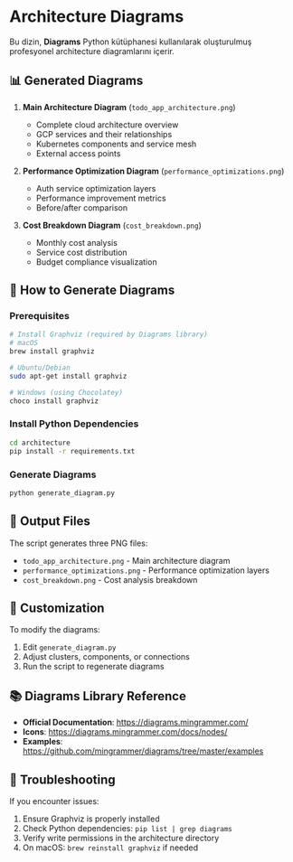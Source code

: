 # Architecture Diagrams

Bu dizin, **Diagrams** Python kütüphanesi kullanılarak oluşturulmuş profesyonel architecture diagramlarını içerir.

## 📊 Generated Diagrams

1. **Main Architecture Diagram** (`todo_app_architecture.png`)
   - Complete cloud architecture overview
   - GCP services and their relationships
   - Kubernetes components and service mesh
   - External access points

2. **Performance Optimization Diagram** (`performance_optimizations.png`)
   - Auth service optimization layers
   - Performance improvement metrics
   - Before/after comparison

3. **Cost Breakdown Diagram** (`cost_breakdown.png`)
   - Monthly cost analysis
   - Service cost distribution
   - Budget compliance visualization

## 🚀 How to Generate Diagrams

### Prerequisites
```bash
# Install Graphviz (required by Diagrams library)
# macOS
brew install graphviz

# Ubuntu/Debian
sudo apt-get install graphviz

# Windows (using Chocolatey)
choco install graphviz
```

### Install Python Dependencies
```bash
cd architecture
pip install -r requirements.txt
```

### Generate Diagrams
```bash
python generate_diagram.py
```

## 📁 Output Files

The script generates three PNG files:
- `todo_app_architecture.png` - Main architecture diagram
- `performance_optimizations.png` - Performance optimization layers
- `cost_breakdown.png` - Cost analysis breakdown

## 🎨 Customization

To modify the diagrams:
1. Edit `generate_diagram.py`
2. Adjust clusters, components, or connections
3. Run the script to regenerate diagrams

## 📚 Diagrams Library Reference

- **Official Documentation**: https://diagrams.mingrammer.com/
- **Icons**: https://diagrams.mingrammer.com/docs/nodes/
- **Examples**: https://github.com/mingrammer/diagrams/tree/master/examples

## 🔧 Troubleshooting

If you encounter issues:
1. Ensure Graphviz is properly installed
2. Check Python dependencies: `pip list | grep diagrams`
3. Verify write permissions in the architecture directory
4. On macOS: `brew reinstall graphviz` if needed 